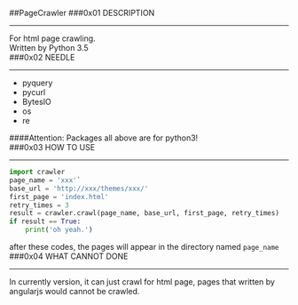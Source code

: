 ##PageCrawler
###0x01 DESCRIPTION
***
For html page crawling.  
Written by Python 3.5  
###0x02 NEEDLE
***
* pyquery
* pycurl
* BytesIO
* os
* re
  
####Attention: Packages all above are for python3!  
###0x03 HOW TO USE
***
```Python
import crawler
page_name = 'xxx'`   
base_url = 'http://xxx/themes/xxx/'   
first_page = 'index.html'   
retry_times = 3   
result = crawler.crawl(page_name, base_url, first_page, retry_times)   
if result == True:   
    print('oh yeah.')
```
after these codes, the pages will appear in the directory named `page_name`
###0x04 WHAT CANNOT DONE
***
In currently version, it can just crawl for html page, pages that written by angularjs would cannot be crawled.
